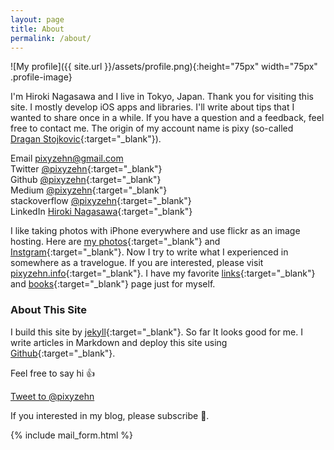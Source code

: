 ```yaml
---
layout: page
title: About
permalink: /about/
---
```


![My profile]({{ site.url }}/assets/profile.png){:height="75px" width="75px" .profile-image}

I'm Hiroki Nagasawa and I live in Tokyo, Japan. Thank you for visiting this site. I mostly develop iOS apps and libraries. I'll write about tips that I wanted to share once in a while.
If you have a question and a feedback, feel free to contact me. The origin of my account name is pixy (so-called [Dragan Stojkovic](https://en.wikipedia.org/wiki/Dragan_Stojkovi%C4%87){:target="_blank"}).

Email <pixyzehn@gmail.com>  
Twitter [@pixyzehn](https://twitter.com/pixyzehn){:target="_blank"}  
Github [@pixyzehn](https://github.com/pixyzehn){:target="_blank"}  
Medium [@pixyzehn](https://medium.com/@pixyzehn){:target="_blank"}  
stackoverflow [@pixyzehn](http://stackoverflow.com/users/2461812/pixyzehn){:target="_blank"}  
LinkedIn [Hiroki Nagasawa](https://www.linkedin.com/in/pixyzehn){:target="_blank"}

I like taking photos with iPhone everywhere and use flickr as an image hosting. Here are [my photos](https://www.flickr.com/photos/pixyzehn/albums){:target="_blank"} and [Instgram](https://www.instagram.com/pixyzehn/){:target="_blank"}. Now I try to write what I experienced in somewhere as a travelogue. If you are interested, please visit [pixyzehn.info](http://pixyzehn.info/){:target="_blank"}. I have my favorite [links](../favorites){:target="_blank"} and [books](../books){:target="_blank"} page just for myself.

### About This Site

I build this site by [jekyll](https://github.com/jekyll/jekyll){:target="_blank"}. So far It looks good for me. I write articles in Markdown and deploy this site using [Github](https://github.com/pixyzehn/pixyzehn.github.io){:target="_blank"}.

Feel free to say hi :+1:

<a href="https://twitter.com/intent/tweet?screen_name=pixyzehn" class="twitter-mention-button" data-size="large" data-text="Hi!" data-show-count="false">Tweet to @pixyzehn</a><script async src="//platform.twitter.com/widgets.js" charset="utf-8"></script>

If you interested in my blog, please subscribe :rocket:.

{% include mail_form.html %}
